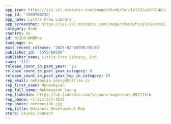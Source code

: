 ```yaml
---
app_icon: https://is1-ssl.mzstatic.com/image/thumb/Purple122/v4/87/4d/aa/874daa1e-f9e0-ae48-169c-e9ebd715ecf3/AppIcon-0-1x_U007emarketing-0-7-0-85-220.png/1024x1024bb.png
app_id: '1555760218'
app_name: Little Free Library
app_screenshot: https://is1-ssl.mzstatic.com/image/thumb/PurpleSource126/v4/ca/ee/a9/caeea937-30c7-d3e4-02f1-8918c4321a65/98d3f2cb-726b-417d-afc9-297130021a37_Simulator_Screen_Shot_-_iPhone_12_Pro_Max_-_2022-02-08_at_12.00.53.png/1284x2778bb.png
category: Book
country: US
id: Nc2H9-WMDRrz
language: en
most_recent_release: '2024-02-16T00:00:00'
publisher_id: '1555760220'
publisher_name: Little Free Library, Ltd
rank: '111'
release_count_in_past_year: '14'
release_count_in_past_year_category: 8
release_count_in_past_year_top_in_category: 29
rep_email: nehemoyia.young@bitrise.io
rep_first_name: Nehemoyiah
rep_full_name: Nehemoyiah Young
rep_linkedin: https://uk.linkedin.com/in/anna-magnussen-0977131b
rep_phone: +1 512-577-4531
rep_photo: nehemoyiah.jpg
rep_title: Business Development Rep
store: itunes_connect
---
```

